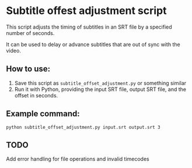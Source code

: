 # Subtitle offest adjustment script
This script adjusts the timing of subtitles in an SRT file by a specified number of seconds.

It can be used to delay or advance subtitles that are out of sync with the video.

## How to use:
1. Save this script as `subtitle_offset_adjustment.py` or something similar
2. Run it with Python, providing the input SRT file, output SRT file, and the offset in seconds.

## Example command:
`python subtitle_offset_adjustment.py input.srt output.srt 3`

## TODO
Add error handling for file operations and invalid timecodes
